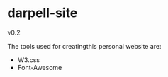 # darpell-site
v0.2

The tools used for creatingthis personal website are:
 - W3.css
 - Font-Awesome
